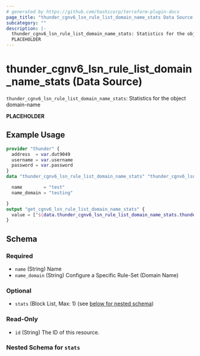 ```yaml
---
# generated by https://github.com/hashicorp/terraform-plugin-docs
page_title: "thunder_cgnv6_lsn_rule_list_domain_name_stats Data Source - terraform-provider-thunder"
subcategory: ""
description: |-
  thunder_cgnv6_lsn_rule_list_domain_name_stats: Statistics for the object domain-name
  PLACEHOLDER
---
```


# thunder_cgnv6_lsn_rule_list_domain_name_stats (Data Source)

`thunder_cgnv6_lsn_rule_list_domain_name_stats`: Statistics for the object domain-name

__PLACEHOLDER__

## Example Usage

```terraform
provider "thunder" {
  address  = var.dut9049
  username = var.username
  password = var.password
}
data "thunder_cgnv6_lsn_rule_list_domain_name_stats" "thunder_cgnv6_lsn_rule_list_domain_name_stats" {

  name        = "test"
  name_domain = "testing"

}
output "get_cgnv6_lsn_rule_list_domain_name_stats" {
  value = ["${data.thunder_cgnv6_lsn_rule_list_domain_name_stats.thunder_cgnv6_lsn_rule_list_domain_name_stats}"]
}
```

<!-- schema generated by tfplugindocs -->
## Schema

### Required

- `name` (String) Name
- `name_domain` (String) Configure a Specific Rule-Set (Domain Name)

### Optional

- `stats` (Block List, Max: 1) (see [below for nested schema](#nestedblock--stats))

### Read-Only

- `id` (String) The ID of this resource.

<a id="nestedblock--stats"></a>
### Nested Schema for `stats`


